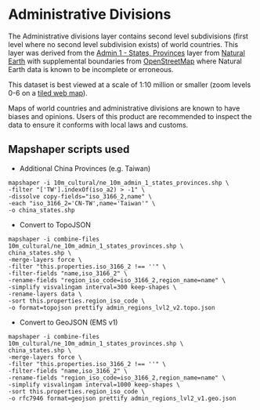 # Administrative Divisions

The Administrative divisions layer contains second level subdivisions (first level where no second level subdivision exists) of world countries. This layer was derived from the [Admin 1 - States, Provinces](https://www.naturalearthdata.com/downloads/10m-cultural-vectors/10m-admin-1-states-provinces/) layer from [Natural Earth](https://www.naturalearthdata.com) with supplemental boundaries from [OpenStreetMap](https://www.openstreetmap.org) where Natural Earth data is known to be incomplete or erroneous.

This dataset is best viewed at a scale of 1:10 million or smaller (zoom levels 0-6 on a [tiled web map](https://en.wikipedia.org/wiki/Tiled_web_map)). 

Maps of world countries and administrative divisions are known to have biases and opinions. Users of this product are recommended to inspect the data to ensure it conforms with local laws and customs.

## Mapshaper scripts used

* Additional China Provinces (e.g. Taiwan)
```
mapshaper -i 10m_cultural/ne_10m_admin_1_states_provinces.shp \
-filter "['TW'].indexOf(iso_a2) > -1" \
-dissolve copy-fields="iso_3166_2,name" \
-each "iso_3166_2='CN-TW',name='Taiwan'" \
-o china_states.shp
```

* Convert to TopoJSON
```
mapshaper -i combine-files 10m_cultural/ne_10m_admin_1_states_provinces.shp \
china_states.shp \
-merge-layers force \
-filter "this.properties.iso_3166_2 !== ''" \
-filter-fields "name,iso_3166_2" \
-rename-fields "region_iso_code=iso_3166_2,region_name=name" \
-simplify visvalingam interval=300 keep-shapes \
-rename-layers data \
-sort this.properties.region_iso_code \
-o format=topojson prettify admin_regions_lvl2_v2.topo.json
```

* Convert to GeoJSON (EMS v1)
```
mapshaper -i combine-files 10m_cultural/ne_10m_admin_1_states_provinces.shp \
china_states.shp \
-merge-layers force \
-filter "this.properties.iso_3166_2 !== ''" \
-filter-fields "name,iso_3166_2" \
-rename-fields "region_iso_code=iso_3166_2,region_name=name" \
-simplify visvalingam interval=1000 keep-shapes \
-sort this.properties.region_iso_code \
-o rfc7946 format=geojson prettify admin_regions_lvl2_v1.geo.json
```